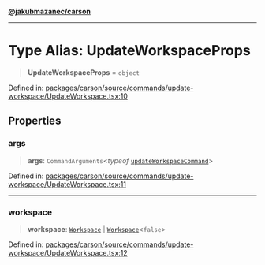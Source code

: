 [**@jakubmazanec/carson**](../README.md)

---

# Type Alias: UpdateWorkspaceProps

> **UpdateWorkspaceProps** = `object`

Defined in:
[packages/carson/source/commands/update-workspace/UpdateWorkspace.tsx:10](https://github.com/jakubmazanec/tools/blob/74fa88a6249b3d486436ae7655f4962bc4a86e11/packages/carson/source/commands/update-workspace/UpdateWorkspace.tsx#L10)

## Properties

### args

> **args**: `CommandArguments`\<_typeof_
> [`updateWorkspaceCommand`](../variables/updateWorkspaceCommand.md)\>

Defined in:
[packages/carson/source/commands/update-workspace/UpdateWorkspace.tsx:11](https://github.com/jakubmazanec/tools/blob/74fa88a6249b3d486436ae7655f4962bc4a86e11/packages/carson/source/commands/update-workspace/UpdateWorkspace.tsx#L11)

---

### workspace

> **workspace**: [`Workspace`](../classes/Workspace.md) \|
> [`Workspace`](../classes/Workspace.md)\<`false`\>

Defined in:
[packages/carson/source/commands/update-workspace/UpdateWorkspace.tsx:12](https://github.com/jakubmazanec/tools/blob/74fa88a6249b3d486436ae7655f4962bc4a86e11/packages/carson/source/commands/update-workspace/UpdateWorkspace.tsx#L12)
